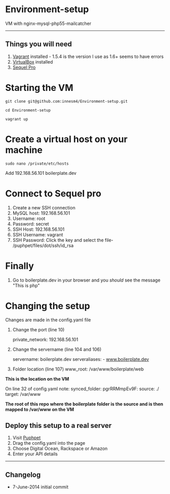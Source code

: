 Environment-setup
=================

VM with nginx-mysql-php55-mailcatcher

----
## Things you will need

1. [Vagrant](http://www.vagrantup.com/download-archive/v1.5.4.html) installed - 1.5.4 is the version I use as 1.6+ seems to have errors
2. [VirtualBox](https://www.virtualbox.org) installed
3. [Sequel Pro](http://www.sequelpro.com)

# Starting the VM

    git clone git@github.com:innesm4/Environment-setup.git

    cd Environment-setup

    vagrant up 

# Create a virtual host on your machine
    sudo nano /private/etc/hosts

Add
192.168.56.101  boilerplate.dev

# Connect to Sequel pro

1. Create a new SSH connection
2. MySQL host: 192.168.56.101
3. Username: root
4. Password: secret
5. SSH Host: 192.168.56.101
6. SSH Username: vagrant
7. SSH Password: Click the key and select the file- /puphpet/files/dot/ssh/id_rsa 

# Finally

1. Go to boilerplate.dev in your browser and you *should* see the message "This is php"


# Changing the setup
Changes are made in the config.yaml file

1. Change the port (line 10)

    private_network: 192.168.56.101

2. Change the servername (line 104 and 106)

    servername: boilerplate.dev
    serveraliases:
        - www.boilerplate.dev

3. Folder location (line 107)
    www_root: /var/www/boilerplate/web

**This is the location on the VM**

On line 32 of config.yaml note:
    synced_folder:
       pgrRRMmpEv9F:
            source: ./
            target: /var/www

**The root of this repo where the boilerplate folder is the source and is then mapped to /var/www on the VM**

## Deploy this setup to a real server

1. Visit [Puphpet](https://puphpet.com/)
2. Drag the config.yaml into the page
3. Choose Digital Ocean, Rackspace or Amazon
3. Enter your API details
----
## Changelog
* 7-June-2014 initial commit